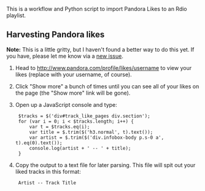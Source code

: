 This is a workflow and Python script to import Pandora Likes to an Rdio playlist.

## Harvesting Pandora likes

**Note:** This is a little gritty, but I haven't found a better way to do this yet. If you have, please let me know via a [new issue](https://github.com/nicksergeant/rdio-pandora-likes-importer/issues/new).

1. Head to http://www.pandora.com/profile/likes/username to view your likes (replace with your username, of course).
2. Click "Show more" a bunch of times until you can see all of your likes on the page (the "Show more" link will be gone).
3. Open up a JavaScript console and type:
    
        $tracks = $('div#track_like_pages div.section');
        for (var i = 0; i < $tracks.length; i++) {
            var t = $tracks.eq(i);
            var title = $.trim($('h3.normal', t).text());
            var artist = $.trim($('div.infobox-body p.s-0 a', t).eq(0).text());
            console.log(artist + ' -- ' + title);
        }

4. Copy the output to a text file for later parsing. This file will spit out your liked tracks in this format:

        Artist -- Track Title
